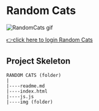 <h1>Random Cats</h1>

![RandomCats gif](./img/catImages.gif)

[👉click here to login Random Cats](https://ilkerkr.github.io/random-cats/)


<h2>Project Skeleton</h2>

```
RANDOM CATS (folder)
|
|----readme.md                  
|----index.html            
|----js.js 
|----img (folder)
```